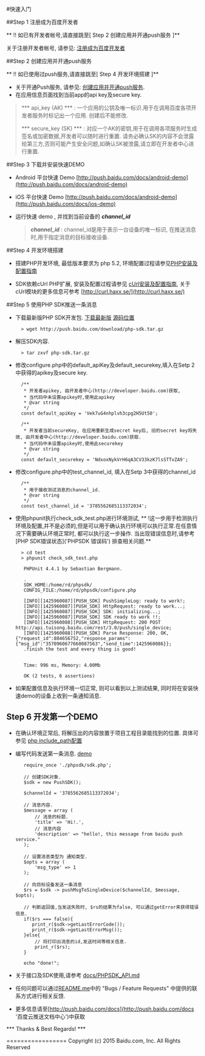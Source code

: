 #快速入门

##Step 1 注册成为百度开发者

** !! 如已有开发者帐号,请直接跳至[ Step 2 创建应用并开通push服务 ]**

关于注册开发者帐号, 请参见: [注册成为百度开发者](http://push.baidu.com/docs/register/ '注册成为百度开发者')

##Step 2 创建应用并开通push服务

** !! 如已使用过push服务,请直接跳至[ Step 4 开发环境搭建 ]**

* 关于开通Push服务, 请参见: [创建应用并开通push服务](http://push.baidu.com/docs/createApp/ '创建应用并开通push服务').
* 在应用信息页面找到当前app的api key及secure key.

> *** api_key (AK) *** : 一个应用的公钥及唯一标识.用于在调用百度各项开发者服务时标记出一个应用. 创建后不能修改. 
> 
> *** secure_key (SK) *** : 对应一个AK的密钥,用于在调用各项服务时生成签名或加密数据,开发者可以随时进行重置. 请务必确认SK的内容不会泄露给第三方,否则可能产生安全问题,如确认SK被泄露,请立即在开发者中心进行重置.

##Step 3 下载并安装快速DEMO

* Android 平台快速 Demo [http://push.baidu.com/docs/android-demo](http://push.baidu.com/docs/android-demo)
* iOS 平台快速 Demo [http://push.baidu.com/docs/android-demo](http://push.baidu.com/docs/ios-demo)
* 运行快速 demo , 并找到当前设备的 ***channel_id***

	> ***channel_id*** : channel_id是用于表示一台设备的唯一标识, 在推送消息时,用于指定消息的目标接收设备.

##Step 4 开发环境搭建

* 搭建PHP开发环境, 最低版本要求为 php 5.2, 环境配置过程请参见[PHP安装及配置指南](http://php.net/manual/zh/install.php, "php安装及配置指南")

* SDK依赖cUrl PHP扩展, 安装及配置过程请参见 [cUrl安装及配置指南](http://php.net/manual/zh/curl.setup.php, 'cUrl安装及配置指南'), 关于cUrl模块的更多信息可参考 [http://curl.haxx.se/](http://curl.haxx.se/)

##Step 5 使用PHP SDK推送一条消息
* 下载最新版PHP SDK开发包. [下载最新版](http://push.baidu.com/download/php-sdk.tar.gz) [源码位置](https://github.com/BaiduPush/phpsdk "source on github")

		> wget http://push.baidu.com/download/php-sdk.tar.gz
		
* 解压SDK内容.

		> tar zxvf php-sdk.tar.gz

* 修改configure.php中的default_apiKey及default_securekey,填入在Setp 2中获得的apikey及secure key.
	
	    /**
	     * 开发者apikey, 由开发者中心(http://developer.baidu.com)获取, 
	     * 当代码中未设置apikey时,使用此apikey
	     * @var string
	     */
	    const default_apiKey = 'Vek7uG4nhplvh3cpg2H5Ut50';
    
	    /**
	     * 开发者当前secureKey, 在应用重新生成secret key后, 旧的secret key将失效, 由开发者中心(http://developer.baidu.com)获取.
	     * 当代码中未设置apikey时,使用此securekey
	     * @var string
	     */
	    const default_securekey = 'NdxoxNykVrH6qA3CV33kzK7lsSTTvZA9';


* 修改configure.php中的test_channel_id, 填入在Setp 3中获得的channel_id

	    /**
	     * 用于接收测试消息的channel_id.
    	 * @var string
	     */
	    const test_channel_id = '3785562685113372034';

* 使用phpunit执行check_sdk_test.php进行环境测试, ** !这一步用于检测执行环境及配置,并不是必须的,但是可以用于确认执行环境可以执行正常.在任意情况下需要确认环境正常时, 都可以执行这一步操作. 当出现错误信息时,请参考 [PHP SDK错误状态]('PHPSDK 错误码') 排查相关问题.**

		> cd test
		> phpunit check_sdk_test.php
		
		 PHPUnit 4.4.1 by Sebastian Bergmann.
		 
		 .
		 SDK_HOME:/home/rd/phpsdk/
		 CONFIG_FILE:/home/rd/phpsdk/configure.php
		 
		 [INFO][1425960087][PUSH_SDK] PushSimpleLog: ready to work!; 
		 [INFO][1425960087][PUSH_SDK] HttpRequest: ready to work...; 
		 [INFO][1425960087][PUSH_SDK] SDK: initializing...; 
		 [INFO][1425960087][PUSH_SDK] SDK ready to work !!; 
		 [INFO][1425960088][PUSH_SDK] HttpRequest: 200 POST http://api.tuisong.baidu.com/rest/3.0/push/single_device; 
		 [INFO][1425960088][PUSH_SDK] Parse Response: 200, OK, {"request_id":804656752,"response_params":{"msg_id":"3570960677660087563","send_time":1425960086}}; 
		 .finish the test and every thing is good!
		 
		 
		 Time: 996 ms, Memory: 4.00Mb
		 
		 OK (2 tests, 6 assertions)
		  
* 如果配置信息及执行环境一切正常, 则可以看到以上测试结果, 同时将在安装快速demo的设备上收到一条通知消息.

## Step 6 开发第一个DEMO

* 在确认环境正常后, 将解压出的内容放置于项目工程目录能找到的位置. 具体可参见 [php include_path配置](http://php.net/manual/zh/ini.core.php#ini.include-path, "php include_path配置")
* 编写代码发送第一条消息. [demo](../demo/hello.php 'demo')
		 
		 require_once './phpsdk/sdk.php';
		 
		 // 创建SDK对象.
		 $sdk = new PushSDK();
		 
		 $channelId = '3785562685113372034';
		 
		 // 消息内容.
		 $message = array (
		     // 消息的标题.
		     'title' => 'Hi!.',
		     // 消息内容 
		     'description' => "hello!, this message from baidu push service." 
		 );
		 
		 // 设置消息类型为 通知类型.
		 $opts = array (
		     'msg_type' => 1 
		 );
		 
		 // 向目标设备发送一条消息
		 $rs = $sdk -> pushMsgToSingleDevice($channelId, $message, $opts);
		 
		 // 判断返回值,当发送失败时, $rs的结果为false, 可以通过getError来获得错误信息.
		 if($rs === false){
		    print_r($sdk->getLastErrorCode()); 
		    print_r($sdk->getLastErrorMsg()); 
		 }else{
		     // 将打印出消息的id,发送时间等相关信息.
		     print_r($rs);
		 }
		 
		 echo "done!";
		 
* 关于接口及SDK使用,请参考 [docs/PHPSDK_API.md](./api.md)
* 任何问题可以通过[README.me](../README.md)中的 "Bugs / Feature Requests" 中提供的联系方式进行相关反馈.
* 更多信息请至[http://push.baidu.com/docs](http://push.baidu.com/docs '百度云推送文档中心')中获取



*** Thanks & Best Regards! ***

=================
Copyright (c) 2015 Baidu.com, Inc. All Rights Reserved

